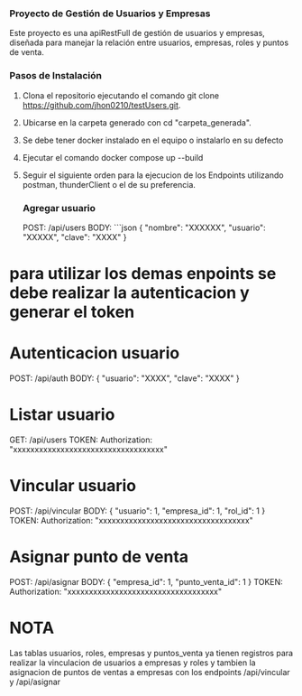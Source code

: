 ### Proyecto de Gestión de Usuarios y Empresas

Este proyecto es una apiRestFull de gestión de usuarios y empresas, diseñada para manejar la relación entre usuarios, empresas, roles y puntos de venta.


### Pasos de Instalación

1. Clona el repositorio ejecutando el comando git clone https://github.com/jhon0210/testUsers.git.
2. Ubicarse en la carpeta generado con cd "carpeta_generada".
3. Se debe tener docker instalado en el equipo o instalarlo en su defecto
4. Ejecutar el comando docker compose up --build
5. Seguir el siguiente orden para la ejecucion de los Endpoints utilizando postman, thunderClient o el de su preferencia.

   ### Agregar usuario
   POST: /api/users
   BODY: ```json
         {
           "nombre": "XXXXXX",
           "usuario": "XXXXX",
           "clave": "XXXX"
         }
# para utilizar los demas enpoints se debe realizar la autenticacion y generar el token

   # Autenticacion usuario
   POST: /api/auth
   BODY: {
          "usuario": "XXXX",
          "clave": "XXXX"
         }

   # Listar usuario
   GET: /api/users
   TOKEN:
   Authorization: "xxxxxxxxxxxxxxxxxxxxxxxxxxxxxxxxxxx" 

   # Vincular usuario
   POST: /api/vincular
   BODY: {
          "usuario": 1,
          "empresa_id": 1,
          "rol_id": 1
        }
   TOKEN:
   Authorization: "xxxxxxxxxxxxxxxxxxxxxxxxxxxxxxxxxxx"


   # Asignar punto de venta
   POST: /api/asignar
   BODY: {
          "empresa_id": 1,
          "punto_venta_id": 1
        }
   TOKEN:
   Authorization: "xxxxxxxxxxxxxxxxxxxxxxxxxxxxxxxxxxx"

# NOTA
Las tablas usuarios, roles, empresas y puntos_venta ya tienen registros para realizar la vinculacion de usuarios a empresas y roles y tambien la asignacion de puntos de ventas
a empresas con los endpoints /api/vincular y /api/asignar
